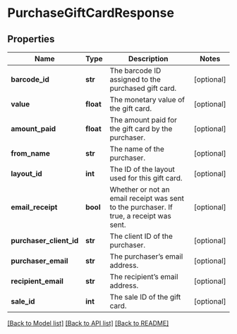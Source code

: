 # PurchaseGiftCardResponse

## Properties
Name | Type | Description | Notes
------------ | ------------- | ------------- | -------------
**barcode_id** | **str** | The barcode ID assigned to the purchased gift card. | [optional] 
**value** | **float** | The monetary value of the gift card. | [optional] 
**amount_paid** | **float** | The amount paid for the gift card by the purchaser. | [optional] 
**from_name** | **str** | The name of the purchaser. | [optional] 
**layout_id** | **int** | The ID of the layout used for this gift card. | [optional] 
**email_receipt** | **bool** | Whether or not an email receipt was sent to the purchaser. If true, a receipt was sent. | [optional] 
**purchaser_client_id** | **str** | The client ID of the purchaser. | [optional] 
**purchaser_email** | **str** | The purchaser’s email address. | [optional] 
**recipient_email** | **str** | The recipient’s email address. | [optional] 
**sale_id** | **int** | The sale ID of the gift card. | [optional] 

[[Back to Model list]](../README.md#documentation-for-models) [[Back to API list]](../README.md#documentation-for-api-endpoints) [[Back to README]](../README.md)


